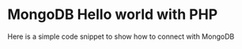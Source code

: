 MongoDB Hello world with PHP
==================================

Here is a simple code snippet to show how to connect with MongoDB